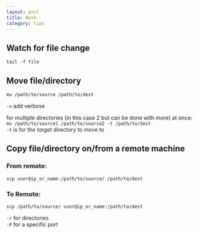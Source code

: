 ```yaml
---
layout: post
title: Bash
category: tips
---
```


## Watch for file change

`tail -f file`

## Move file/directory

`mv /path/to/source /path/to/dest`

`-v` add verbose

for multiple directories (in this case 2 but can be done with more) at once:  
`mv /path/to/source1 /path/to/source2 -t /path/to/dest`  
`-t` is for the *target* directory to move to 

## Copy file/directory on/from a remote machine

### From remote:
`scp user@ip_or_name:/path/to/source/ /path/to/dest`

### To Remote:
`scp /path/to/source/ user@ip_or_name:/path/to/dest`

`-r` for directories  
`-P` for a specific port
